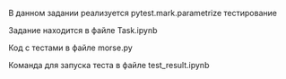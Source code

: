 В данном задании реализуется pytest.mark.parametrize тестирование

Задание находится в файле Task.ipynb

Код с тестами в файле morse.py

Команда для запуска теста в файле test_result.ipynb

